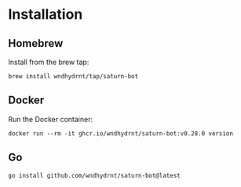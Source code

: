 # Installation

## Homebrew

Install from the brew tap:

```shell
brew install wndhydrnt/tap/saturn-bot
```

## Docker

Run the Docker container:

<!-- x-release-please-start-version -->

```shell
docker run --rm -it ghcr.io/wndhydrnt/saturn-bot:v0.28.0 version
```

<!-- x-release-please-end -->

## Go

```shell
go install github.com/wndhydrnt/saturn-bot@latest
```
